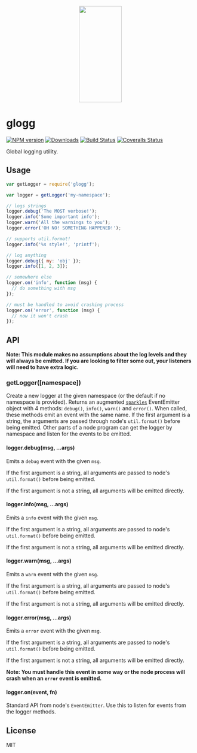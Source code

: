 <p align="center">
  <a href="https://gulpjs.com">
    <img height="257" width="114" src="https://raw.githubusercontent.com/gulpjs/artwork/master/gulp-2x.png">
  </a>
</p>

# glogg

[![NPM version][npm-image]][npm-url] [![Downloads][downloads-image]][npm-url] [![Build Status][ci-image]][ci-url] [![Coveralls Status][coveralls-image]][coveralls-url]

Global logging utility.

## Usage

```js
var getLogger = require('glogg');

var logger = getLogger('my-namespace');

// logs strings
logger.debug('The MOST verbose!');
logger.info('Some important info');
logger.warn('All the warnings to you');
logger.error('OH NO! SOMETHING HAPPENED!');

// supports util.format!
logger.info('%s style!', 'printf');

// log anything
logger.debug({ my: 'obj' });
logger.info([1, 2, 3]);

// somewhere else
logger.on('info', function (msg) {
  // do something with msg
});

// must be handled to avoid crashing process
logger.on('error', function (msg) {
  // now it won't crash
});
```

## API

**Note: This module makes no assumptions about the log levels and they will always
be emitted. If you are looking to filter some out, your listeners will need to have
extra logic.**

### getLogger([namespace])

Create a new logger at the given namespace (or the default if no namespace is provided).
Returns an augmented [`sparkles`](https://github.com/phated/sparkles) EventEmitter object
with 4 methods: `debug()`, `info()`, `warn()` and `error()`. When called, these methods emit
an event with the same name. If the first argument is a string, the arguments
are passed through node's `util.format()` before being emitted. Other parts
of a node program can get the logger by namespace and listen for the events to
be emitted.

#### logger.debug(msg, ...args)

Emits a `debug` event with the given `msg`.

If the first argument is a string, all arguments are passed to node's
`util.format()` before being emitted.

If the first argument is not a string, all arguments will be emitted directly.

#### logger.info(msg, ...args)

Emits a `info` event with the given `msg`.

If the first argument is a string, all arguments are passed to node's
`util.format()` before being emitted.

If the first argument is not a string, all arguments will be emitted directly.

#### logger.warn(msg, ...args)

Emits a `warn` event with the given `msg`.

If the first argument is a string, all arguments are passed to node's
`util.format()` before being emitted.

If the first argument is not a string, all arguments will be emitted directly.

#### logger.error(msg, ...args)

Emits a `error` event with the given `msg`.

If the first argument is a string, all arguments are passed to node's
`util.format()` before being emitted.

If the first argument is not a string, all arguments will be emitted directly.

**Note: You must handle this event in some way or the node process will crash
when an `error` event is emitted.**

#### logger.on(event, fn)

Standard API from node's `EventEmitter`. Use this to listen for events from
the logger methods.

## License

MIT

<!-- prettier-ignore-start -->
[downloads-image]: https://img.shields.io/npm/dm/glogg.svg?style=flat-square
[npm-url]: https://www.npmjs.com/package/glogg
[npm-image]: https://img.shields.io/npm/v/glogg.svg?style=flat-square

[ci-url]: https://github.com/gulpjs/glogg/actions?query=workflow:dev
[ci-image]: https://img.shields.io/github/workflow/status/gulpjs/glogg/dev?style=flat-square

[coveralls-url]: https://coveralls.io/r/gulpjs/glogg
[coveralls-image]: https://img.shields.io/coveralls/gulpjs/glogg/master.svg?style=flat-square
<!-- prettier-ignore-end -->
